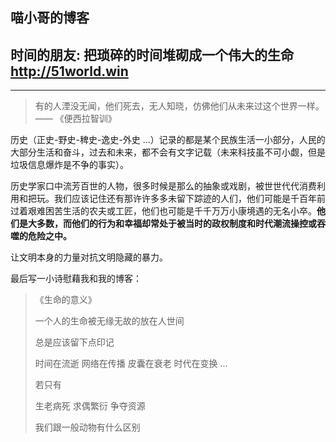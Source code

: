 ## 喵小哥的博客

时间的朋友: 把琐碎的时间堆砌成一个伟大的生命 http://51world.win
---
---

<blockquote>有的人湮没无闻，他们死去，无人知晓，仿佛他们从未来过这个世界一样。      —— 《便西拉智训》</blockquote><p></p>
历史（正史-野史-稗史-逸史-外史 ...）记录的都是某个民族生活一小部分，人民的大部分生活和奋斗，过去和未来，都不会有文字记载（未来科技虽不可小觑，但是垃圾信息爆炸是不争的事实）。

历史学家口中流芳百世的人物，很多时候是那么的抽象或戏剧，被世世代代消费利用和把玩。我们应该记住还有那许许多多未留下踪迹的人们，他们可能是千百年前过着艰难困苦生活的农夫或工匠，他们也可能是千千万万小康境遇的无名小卒。**他们是大多数，而他们的行为和幸福却常处于被当时的政权制度和时代潮流操控或吞噬的危险之中。**

让文明本身的力量对抗文明隐藏的暴力。

最后写一小诗慰藉我和我的博客：

<blockquote class="blockquote-center">
《生命的意义》

一个人的生命被无缘无故的放在人世间  

总是应该留下点印记  

时间在流逝  网络在传播  皮囊在衰老  时代在变换  ...  

若只有  

生老病死  求偶繁衍  争夺资源  

我们跟一般动物有什么区别
</blockquote>
